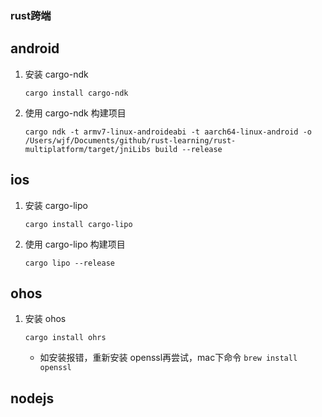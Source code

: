 ### rust跨端

## android

1. 安装 cargo-ndk

   ``cargo install cargo-ndk``

2. 使用 cargo-ndk 构建项目

   ``
   cargo ndk -t armv7-linux-androideabi -t aarch64-linux-android -o /Users/wjf/Documents/github/rust-learning/rust-multiplatform/target/jniLibs build --release
   ``

## ios

1. 安装 cargo-lipo

   ``cargo install cargo-lipo``

2. 使用 cargo-lipo 构建项目

   ``cargo lipo --release``

## ohos

1. 安装 ohos

   ``cargo install ohrs``

   - 如安装报错，重新安装 openssl再尝试，mac下命令 `brew install openssl` 

## nodejs